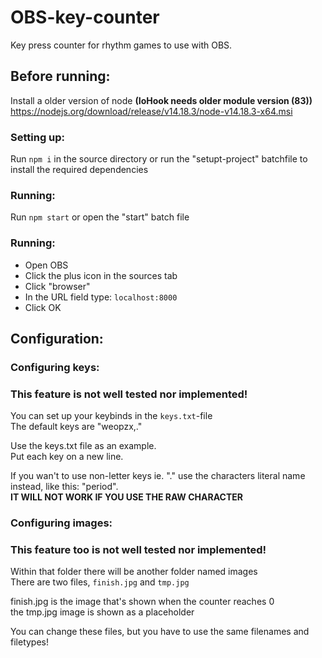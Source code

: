 # OBS-key-counter
Key press counter for rhythm games to use with OBS.

## Before running:

Install a older version of node
**(IoHook needs older module version (83))**
https://nodejs.org/download/release/v14.18.3/node-v14.18.3-x64.msi

### Setting up:

Run `npm i` in the source directory or run the "setupt-project" batchfile to install the required dependencies

### Running:

Run `npm start` or open the "start" batch file

### Running:

- Open OBS 
- Click the plus icon in the sources tab
- Click "browser"
- In the URL field type: `localhost:8000`
- Click OK

## Configuration:

### Configuring keys:
### **This feature is not well tested nor implemented!** ###  
You can set up your keybinds in the `keys.txt`-file  
The default keys are "weopzx,."  

Use the keys.txt file as an example.  
Put each key on a new line.  

If you wan't to use non-letter keys ie. "." use the characters literal name instead, 
like this: "period".  
**IT WILL NOT WORK IF YOU USE THE RAW CHARACTER**  

### Configuring images:
### **This feature too is not well tested nor implemented!** ###
Within that folder there will be another folder named images  
There are two files, `finish.jpg` and `tmp.jpg`  

finish.jpg is the image that's shown when the counter reaches 0  
the tmp.jpg image is shown as a placeholder  

You can change these files, but you have to use the same filenames and filetypes!  
